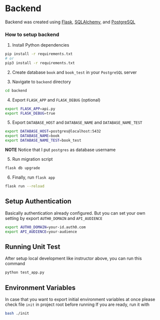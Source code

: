 # Backend

Backend was created using [Flask](https://flask.palletsprojects.com/en/2.0.x/), [SQLAlchemy](https://www.sqlalchemy.org/), and [PostgreSQL](https://www.postgresql.org/)

### How to setup backend

1. Install Python dependencies

```bash
pip install -r requirements.txt
# or
pip3 install -r requirements.txt
```

2. Create database `book` and `book_test` in your `PostgreSQL` server

3. Navigate to `backend` directory

```bash
cd backend
```

4. Export `FLASK_APP` and `FLASK_DEBUG` (optional)

```bash
export FLASK_APP=api.py
export FLASK_DEBUG=true
```

5. Export `DATABASE_HOST` and `DATABASE_NAME` and `DATABASE_NAME_TEST`

```bash
export DATABASE_HOST=postgres@localhost:5432
export DATABASE_NAME=book
export DATABASE_NAME_TEST=book_test
```

**NOTE** Notice that I put `postgres` as database username

5. Run migration script

```bash
flask db upgrade
```

6. Finally, run `flask app`

```bash
flask run --reload
```

## Setup Authentication

Basically authentication already configured.
But you can set your own setting by export `AUTH0_DOMAIN` and `API_AUDIENCE`

```bash
export AUTH0_DOMAIN=your-id.auth0.com
export API_AUDIENCE=your-audience
```

## Running Unit Test

After setup local development like instructor above, you can run this command

```bash
python test_app.py
```

## Environment Variables

In case that you want to export initial environment variables at once please check file `init` in project root before running
If you are ready, run it with

```bash
bash ./init
```